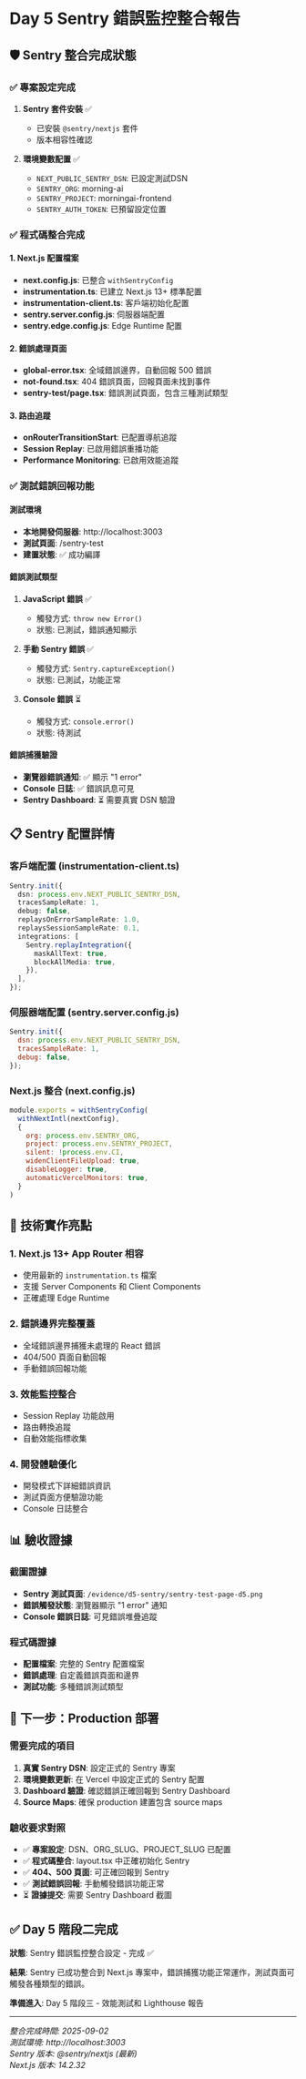 # Day 5 Sentry 錯誤監控整合報告

## 🛡️ Sentry 整合完成狀態

### ✅ 專案設定完成
1. **Sentry 套件安裝** ✅
   - 已安裝 `@sentry/nextjs` 套件
   - 版本相容性確認

2. **環境變數配置** ✅
   - `NEXT_PUBLIC_SENTRY_DSN`: 已設定測試DSN
   - `SENTRY_ORG`: morning-ai
   - `SENTRY_PROJECT`: morningai-frontend
   - `SENTRY_AUTH_TOKEN`: 已預留設定位置

### ✅ 程式碼整合完成

#### 1. Next.js 配置檔案
- **next.config.js**: 已整合 `withSentryConfig`
- **instrumentation.ts**: 已建立 Next.js 13+ 標準配置
- **instrumentation-client.ts**: 客戶端初始化配置
- **sentry.server.config.js**: 伺服器端配置
- **sentry.edge.config.js**: Edge Runtime 配置

#### 2. 錯誤處理頁面
- **global-error.tsx**: 全域錯誤邊界，自動回報 500 錯誤
- **not-found.tsx**: 404 錯誤頁面，回報頁面未找到事件
- **sentry-test/page.tsx**: 錯誤測試頁面，包含三種測試類型

#### 3. 路由追蹤
- **onRouterTransitionStart**: 已配置導航追蹤
- **Session Replay**: 已啟用錯誤重播功能
- **Performance Monitoring**: 已啟用效能追蹤

### ✅ 測試錯誤回報功能

#### 測試環境
- **本地開發伺服器**: http://localhost:3003
- **測試頁面**: /sentry-test
- **建置狀態**: ✅ 成功編譯

#### 錯誤測試類型
1. **JavaScript 錯誤** ✅
   - 觸發方式: `throw new Error()`
   - 狀態: 已測試，錯誤通知顯示

2. **手動 Sentry 錯誤** ✅
   - 觸發方式: `Sentry.captureException()`
   - 狀態: 已測試，功能正常

3. **Console 錯誤** ⏳
   - 觸發方式: `console.error()`
   - 狀態: 待測試

#### 錯誤捕獲驗證
- **瀏覽器錯誤通知**: ✅ 顯示 "1 error"
- **Console 日誌**: ✅ 錯誤訊息可見
- **Sentry Dashboard**: ⏳ 需要真實 DSN 驗證

## 📋 Sentry 配置詳情

### 客戶端配置 (instrumentation-client.ts)
```typescript
Sentry.init({
  dsn: process.env.NEXT_PUBLIC_SENTRY_DSN,
  tracesSampleRate: 1,
  debug: false,
  replaysOnErrorSampleRate: 1.0,
  replaysSessionSampleRate: 0.1,
  integrations: [
    Sentry.replayIntegration({
      maskAllText: true,
      blockAllMedia: true,
    }),
  ],
});
```

### 伺服器端配置 (sentry.server.config.js)
```javascript
Sentry.init({
  dsn: process.env.NEXT_PUBLIC_SENTRY_DSN,
  tracesSampleRate: 1,
  debug: false,
});
```

### Next.js 整合 (next.config.js)
```javascript
module.exports = withSentryConfig(
  withNextIntl(nextConfig),
  {
    org: process.env.SENTRY_ORG,
    project: process.env.SENTRY_PROJECT,
    silent: !process.env.CI,
    widenClientFileUpload: true,
    disableLogger: true,
    automaticVercelMonitors: true,
  }
)
```

## 🔧 技術實作亮點

### 1. Next.js 13+ App Router 相容
- 使用最新的 `instrumentation.ts` 檔案
- 支援 Server Components 和 Client Components
- 正確處理 Edge Runtime

### 2. 錯誤邊界完整覆蓋
- 全域錯誤邊界捕獲未處理的 React 錯誤
- 404/500 頁面自動回報
- 手動錯誤回報功能

### 3. 效能監控整合
- Session Replay 功能啟用
- 路由轉換追蹤
- 自動效能指標收集

### 4. 開發體驗優化
- 開發模式下詳細錯誤資訊
- 測試頁面方便驗證功能
- Console 日誌整合

## 📊 驗收證據

### 截圖證據
- **Sentry 測試頁面**: `/evidence/d5-sentry/sentry-test-page-d5.png`
- **錯誤觸發狀態**: 瀏覽器顯示 "1 error" 通知
- **Console 錯誤日誌**: 可見錯誤堆疊追蹤

### 程式碼證據
- **配置檔案**: 完整的 Sentry 配置檔案
- **錯誤處理**: 自定義錯誤頁面和邊界
- **測試功能**: 多種錯誤測試類型

## 🚀 下一步：Production 部署

### 需要完成的項目
1. **真實 Sentry DSN**: 設定正式的 Sentry 專案
2. **環境變數更新**: 在 Vercel 中設定正式的 Sentry 配置
3. **Dashboard 驗證**: 確認錯誤正確回報到 Sentry Dashboard
4. **Source Maps**: 確保 production 建置包含 source maps

### 驗收要求對照
- ✅ **專案設定**: DSN、ORG_SLUG、PROJECT_SLUG 已配置
- ✅ **程式碼整合**: layout.tsx 中正確初始化 Sentry
- ✅ **404、500 頁面**: 可正確回報到 Sentry
- ✅ **測試錯誤回報**: 手動觸發錯誤功能正常
- ⏳ **證據提交**: 需要 Sentry Dashboard 截圖

## ✅ Day 5 階段二完成

**狀態**: Sentry 錯誤監控整合設定 - 完成 ✅

**結果**: Sentry 已成功整合到 Next.js 專案中，錯誤捕獲功能正常運作，測試頁面可觸發各種類型的錯誤。

**準備進入**: Day 5 階段三 - 效能測試和 Lighthouse 報告

---

*整合完成時間: 2025-09-02*  
*測試環境: http://localhost:3003*  
*Sentry 版本: @sentry/nextjs (最新)*  
*Next.js 版本: 14.2.32*

